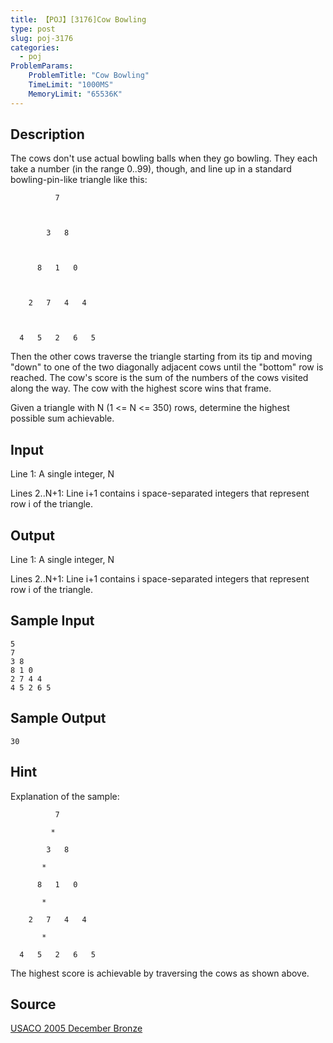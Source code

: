 ```yaml
---
title: 【POJ】[3176]Cow Bowling
type: post
slug: poj-3176
categories:
  - poj
ProblemParams:
    ProblemTitle: "Cow Bowling"
    TimeLimit: "1000MS"
    MemoryLimit: "65536K"
---
```


## Description

The cows don't use actual bowling balls when they go bowling. They each take a number (in the range 0..99), though, and line up in a standard bowling-pin-like triangle like this:  
  
```
          7



        3   8



      8   1   0



    2   7   4   4



  4   5   2   6   5
```
Then the other cows traverse the triangle starting from its tip and moving "down" to one of the two diagonally adjacent cows until the "bottom" row is reached. The cow's score is the sum of the numbers of the cows visited along the way. The cow with the highest score wins that frame.  
  
Given a triangle with N (1 <= N <= 350) rows, determine the highest possible sum achievable.

## Input

Line 1: A single integer, N  
  
Lines 2..N+1: Line i+1 contains i space-separated integers that represent row i of the triangle.

## Output

Line 1: A single integer, N  
  
Lines 2..N+1: Line i+1 contains i space-separated integers that represent row i of the triangle.

## Sample Input

```
5
7
3 8
8 1 0
2 7 4 4
4 5 2 6 5
```

## Sample Output

```
30
```

## Hint

Explanation of the sample:  
  
```
          7

         *

        3   8

       *

      8   1   0

       *

    2   7   4   4

       *

  4   5   2   6   5
```
The highest score is achievable by traversing the cows as shown above.

## Source

[USACO 2005 December Bronze](http://poj.org/searchproblem?field=source&key=USACO+2005+December+Bronze)
